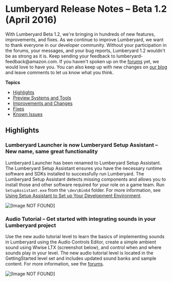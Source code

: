 # Lumberyard Release Notes – Beta 1\.2 \(April 2016\)<a name="lumberyard-v1.2"></a>

With Lumberyard Beta 1\.2, we're bringing in hundreds of new features, improvements, and fixes\. As we continue to improve Lumberyard, we want to thank everyone in our developer community\. Without your participation in the forums, your messages, and your bug reports, Lumberyard 1\.2 wouldn't be as strong as it is\. Keep sending your feedback to lumberyard\-feedback@amazon\.com\. If you haven't spoken up on the [forums](https://forums.awsgametech.com/) yet, we would love to have you\. You can also keep up with new changes on [our blog](https://aws.amazon.com/blogs/gametech) and leave comments to let us know what you think\.

**Topics**
+ [Highlights](#lumberyard-v1.2-highlights)
+ [Preview Systems and Tools](lumberyard-v1.2-preview-systems.md)
+ [Improvements and Changes](lumberyard-v1.2-changes.md)
+ [Fixes](lumberyard-v1.2-fixes.md)
+ [Known Issues](lumberyard-v1.2-known-issues.md)

## Highlights<a name="lumberyard-v1.2-highlights"></a>

### Lumberyard Launcher is now Lumberyard Setup Assistant – New name, same great functionality<a name="lumberyard-v1.2-highlights-setup-assistant"></a>

Lumberyard Launcher has been renamed to Lumberyard Setup Assistant\. The Lumberyard Setup Assistant ensures you have the necessary runtime software and SDKs installed to successfully run Lumberyard\. The Lumberyard Setup Assistant detects missing components and allows you to install those and other software required for your role on a game team\. Run `SetupAssistant.exe` from the `\dev\Bin64` folder\. For more information, see [Using Setup Assistant to Set up Your Development Environment](https://docs.aws.amazon.com/lumberyard/latest/userguide/lumberyard-launcher-intro.html)\.

![\[Image NOT FOUND\]](http://docs.aws.amazon.com/lumberyard/latest/releasenotes/images/setup_assistant.png)

### Audio Tutorial – Get started with integrating sounds in your Lumberyard project<a name="lumberyard-v1.2-highlights-audio-tutorial"></a>

Use the new audio tutorial level to learn the basics of implementing sounds in Lumberyard using the Audio Controls Editor, create a simple ambient sound using Wwise LTX \(screenshot below\), and control when and where sounds play in your level\. The new audio tutorial level is located in the GettingStarted level set and includes updated sound banks and sample content\. For more information, see the [forums](https://forums.awsgametech.com/)\.

![\[Image NOT FOUND\]](http://docs.aws.amazon.com/lumberyard/latest/releasenotes/images/wwise_ltx_samples_project.PNG)